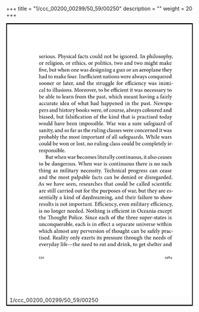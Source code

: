 +++
title = "1/ccc_00200_00299/50_59/00250"
description = ""
weight = 20
+++

<table style="border:2px solid black;max-width:800px;max-height:800px;" 
><tr><td>
<img class="center-fit-jpg"
src="/jpg_/out_jpg_1984__250.jpg">
1/ccc_00200_00299/50_59/00250
</img></td></tr></table>
